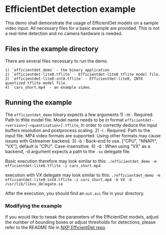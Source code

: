 # EfficientDet detection example

This demo shall demonstrate the usage of EfficientDet models on a sample video input. All necessary files for a basic example are provided. This is not a real-time detection and no camera hardware is needed.

## Files in the example directory
There are several files necessary to run the demo.

	1) `efficientdet_demo` - the binary application
	2) `efficientdet-lite0.tflite` - Efficientdet-lite0 tflite model file.
	3) `efficientdet-lite0-int8.tflite` - Efficientdet-lite0, INT8 quantized tflite model file.
	4) `cars_short.mp4` - an example video.

## Running the example
The `efficientdet_demo` binary expects a few arguments
	1) -m : Required. Path to tflite model file. Model name needs to be in format `efficientdet-<version>[-<quantization>].tflite`, in order to correctly deduce the input buffers resolution and postprocess scaling.
	2) -i : Required. Path to the input file. MP4 video formats are supported. Using other formats may cause issues with Gstreamer backend.
	3) -b : Back-end to use. ["CPU", "NNAPI", "VX"], default is "CPU". Case-insensitive.
	4) -d : When using "VX" as a backend, -d argument expects a path to the `.so` delegate file.

Basic execution therefore may look similar to this:
`./efficientdet_demo -m efficientdet-lite0.tflite -i cars_short.mp4`

execution with VX delegate may look similar to this:
`./efficientdet_demo -m efficientdet-lite0-int8.tflite -i cars_short.mp4 -b VX -d /usr/lib/libvx_delegate.so`

After the execution, you should find an `out.avi` file in your directory.

### Modifying the example
If you would like to tweak the parameters of the EfficientDet models, adjust the number of bounding boxes or adjust thresholds for detections, please refer to the README file in [NXP EfficientDet repo](https://bitbucket.sw.nxp.com/projects/AITEC/repos/efficientdet-imx)